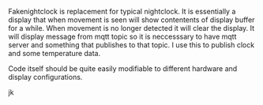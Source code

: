 Fakenightclock is replacement for typical nightclock. It is essentially a display that when movement is seen will show contentents of display buffer for a while. When movement is no longer detected it will clear the display. It will display message from mqtt topic so it is neccesssary to have mqtt server and something that publishes to that topic. I use this to publish clock and some temperature data.

Code itself should be quite easily modifiable to different hardware and display configurations. 

jk
